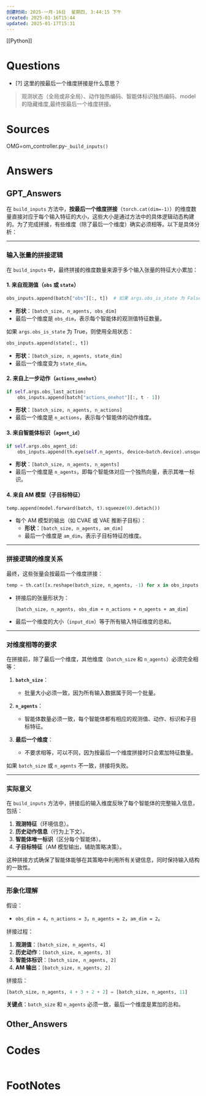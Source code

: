```yaml
---
创建时间: 2025-一月-16日  星期四, 3:44:15 下午
created: 2025-01-16T15:44
updated: 2025-01-17T15:31
---
```

[[Python]]

# Questions

- [?] 这里的按最后一个维度拼接是什么意思？
>观测状态（全局或非全局）、动作独热编码、智能体标识独热编码、model的隐藏维度,最终按最后一个维度拼接。

# Sources
OMG=om_controller.py-`_build_inputs()`

# Answers

## GPT_Answers

在 `build_inputs` 方法中，**按最后一个维度拼接**（`torch.cat(dim=-1)`）的维度数量直接对应于每个输入特征的大小，这些大小是通过方法中的具体逻辑动态构建的。为了完成拼接，有些维度（除了最后一个维度）确实必须相等。以下是具体分析：

---

### **输入张量的拼接逻辑**
在 `build_inputs` 中，最终拼接的维度数量来源于多个输入张量的特征大小累加：

#### **1. 来自观测值（`obs` 或 `state`）**
```python
obs_inputs.append(batch["obs"][:, t])  # 如果 args.obs_is_state 为 False
```
- **形状**：`[batch_size, n_agents, obs_dim]`
- 最后一个维度是 `obs_dim`，表示每个智能体的观测值特征数量。

如果 `args.obs_is_state` 为 True，则使用全局状态：
```python
obs_inputs.append(state[:, t])
```
- **形状**：`[batch_size, n_agents, state_dim]`
- 最后一个维度变为 `state_dim`。

#### **2. 来自上一步动作（`actions_onehot`）**
```python
if self.args.obs_last_action:
    obs_inputs.append(batch["actions_onehot"][:, t - 1])
```
- **形状**：`[batch_size, n_agents, n_actions]`
- 最后一个维度是 `n_actions`，表示每个智能体的动作维度。

#### **3. 来自智能体标识（`agent_id`）**
```python
if self.args.obs_agent_id:
    obs_inputs.append(th.eye(self.n_agents, device=batch.device).unsqueeze(0).expand(batch_size, -1, -1))
```
- **形状**：`[batch_size, n_agents, n_agents]`
- 最后一个维度是 `n_agents`，即每个智能体对应一个独热向量，表示其唯一标识。

#### **4. 来自 AM 模型（子目标特征）**
```python
temp.append(model.forward(batch, t).squeeze(0).detach())
```
- 每个 AM 模型的输出（如 CVAE 或 VAE 推断子目标）：
  - **形状**：`[batch_size, n_agents, am_dim]`
  - 最后一个维度是 `am_dim`，表示子目标特征的维度。

---

### **拼接逻辑的维度关系**
最终，这些张量会按最后一个维度拼接：
```python
temp = th.cat([x.reshape(batch_size, n_agents, -1) for x in obs_inputs + [am_output]], dim=-1)
```
- 拼接后的张量形状为：
  ```
  [batch_size, n_agents, obs_dim + n_actions + n_agents + am_dim]
  ```
- 最后一个维度的大小（`input_dim`）等于所有输入特征维度的总和。

---

### **对维度相等的要求**
在拼接前，除了最后一个维度，其他维度（`batch_size` 和 `n_agents`）必须完全相等：

1. **`batch_size`**：
   - 批量大小必须一致，因为所有输入数据属于同一个批量。

2. **`n_agents`**：
   - 智能体数量必须一致，每个智能体都有相应的观测值、动作、标识和子目标特征。

3. **最后一个维度**：
   - 不要求相等，可以不同，因为按最后一个维度拼接时只会累加特征数量。

如果 `batch_size` 或 `n_agents` 不一致，拼接将失败。

---

### **实际意义**
在 `build_inputs` 方法中，拼接后的输入维度反映了每个智能体的完整输入信息，包括：
1. **观测特征**（环境信息）。
2. **历史动作信息**（行为上下文）。
3. **智能体唯一标识**（区分每个智能体）。
4. **子目标特征**（AM 模型输出，辅助策略决策）。

这种拼接方式确保了智能体能够在其策略中利用所有关键信息，同时保持输入结构的一致性。

---

### **形象化理解**
假设：
- `obs_dim = 4`，`n_actions = 3`，`n_agents = 2`，`am_dim = 2`。

拼接过程：
1. **观测值**：`[batch_size, n_agents, 4]`
2. **历史动作**：`[batch_size, n_agents, 3]`
3. **智能体标识**：`[batch_size, n_agents, 2]`
4. **AM 输出**：`[batch_size, n_agents, 2]`

拼接后：
```python
[batch_size, n_agents, 4 + 3 + 2 + 2] = [batch_size, n_agents, 11]
```

**关键点**：`batch_size` 和 `n_agents` 必须一致，最后一个维度是累加的总和。


## Other_Answers


# Codes

```python

```


# FootNotes
